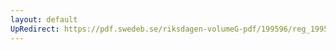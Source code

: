 ```yaml
---
layout: default
UpRedirect: https://pdf.swedeb.se/riksdagen-volumeG-pdf/199596/reg_199596/reg_199596_0276.pdf
---
```

